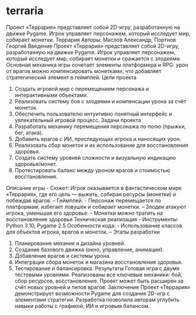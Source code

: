 # terraria
Проект «Террария» представляет собой 2D-игру, разработанную на движке Pygame. Игрок управляет персонажем, который исследует мир, собирает монетки.
Террария
Авторы: Маслов Александр, Портнов Георгий 
Введение 
Проект «Террария» представляет собой 2D-игру, разработанную на движке Pygame. Игрок управляет персонажем, который исследует мир, собирает монетки и сражается с злодеями. 
Основная механика игры сочетает элементы платформера и RPG: урон от врагов можно компенсировать монетками, что добавляет стратегический элемент в геймплей.
 Цели проекта 
1. Создать игровой мир с перемещением персонажа и интерактивными объектами. 
2. Реализовать систему боя с злодеями и компенсации урона за счёт монеток. 
3. Обеспечить пользователю интуитивно понятный интерфейс и увлекательный игровой процесс. 
Задачи проекта 
1. Разработать механику перемещения персонажа по полю (прыжки, бег, атака). 
2. Добавить врагов с ИИ, преследующих игрока и наносящих урон. 
3. Реализовать сбор монеток и их использование для восстановления здоровья. 
4. Создать систему уровней сложности и визуальную индикацию здоровья/монет.
 5. Протестировать баланс между уроном врагов и стоимостью восстановления.  

Описание игры - Сюжет: 
Игрок оказывается в фантастическом мире «Террария», где его цель — выжить, собирая ресурсы (монетки) и побеждая врагов. –
 Геймплей: - 
Персонаж перемещается по платформам, избегает ловушек и собирает монетки. – 
Злодеи атакуют игрока, уменьшая его здоровье. - Монетки можно тратить на восстановление здоровья 
Техническая реализация - Инструменты: 
Python 3.10, Pygame 2.5 
Особенности кода: - 
Использование классов для объектов игрока, врагов и монеток. –
Этапы разработки 
1. Планирование механик и дизайна уровней. 
2. Создание базового движка (окно, управление, анимации). 
3. Добавление врагов и системы урона. 
4. Интеграция сбора монеток и магазина восстановления здоровья. 
5. Тестирование и балансировка.
Результаты 
Готовая игра с двумя тестовыми уровнями. Реализованы все ключевые механики: бой, сбор ресурсов, восстановление. Проект может быть расширен за счёт новых уровней и типов врагов. 
Заключение 
Проект «Террария» демонстрирует возможности Pygame для создания 2D-игр с элементами стратегии. Разработка позволила авторам углубить навыки работы с графикой, ИИ и игровым балансом.
